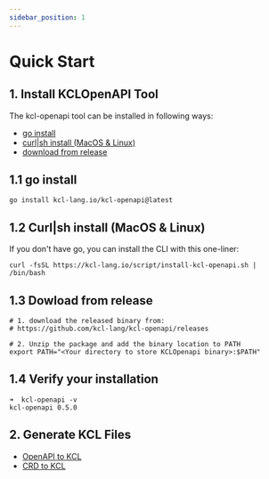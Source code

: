 ```yaml
---
sidebar_position: 1
---
```


# Quick Start

## 1. Install KCLOpenAPI Tool

The kcl-openapi tool can be installed in following ways:

- [go install](#11-go-install)
- [curl|sh install (MacOS & Linux)](#12-curlsh-install-macos--linux)
- [download from release](#13-dowload-from-release)

## 1.1 go install

```shell
go install kcl-lang.io/kcl-openapi@latest
```

## 1.2 Curl|sh install (MacOS & Linux)

If you don't have go, you can install the CLI with this one-liner:

```shell
curl -fsSL https://kcl-lang.io/script/install-kcl-openapi.sh | /bin/bash
```

## 1.3 Dowload from release

```shell
# 1. download the released binary from:
# https://github.com/kcl-lang/kcl-openapi/releases

# 2. Unzip the package and add the binary location to PATH
export PATH="<Your directory to store KCLOpenapi binary>:$PATH"
```

## 1.4 Verify your installation


```shell
➜  kcl-openapi -v
kcl-openapi 0.5.0
```

## 2. Generate KCL Files

- [OpenAPI to KCL](../openapi/openapi-to-kcl.md)
- [CRD to KCL](../openapi/crd-to-kcl.md)
